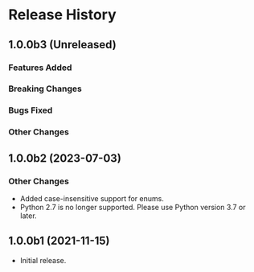 # Release History

## 1.0.0b3 (Unreleased)

### Features Added

### Breaking Changes

### Bugs Fixed

### Other Changes

## 1.0.0b2 (2023-07-03)

### Other Changes

- Added case-insensitive support for enums.
- Python 2.7 is no longer supported. Please use Python version 3.7 or later.

## 1.0.0b1 (2021-11-15)

- Initial release.
